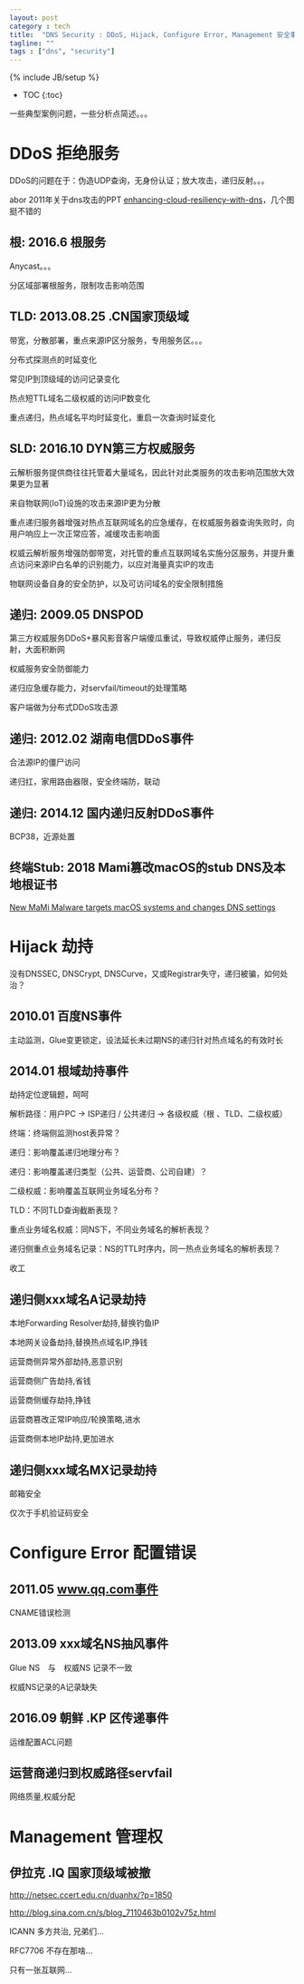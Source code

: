 ```yaml
---
layout: post
category : tech
title:  "DNS Security : DDoS, Hijack, Configure Error, Management 安全事件" 
tagline: ""
tags : ["dns", "security"]
---
```

{% include JB/setup %}

* TOC
{:toc}

一些典型案例问题，一些分析点简述。。。

# DDoS 拒绝服务

DDoS的问题在于：伪造UDP查询，无身份认证；放大攻击，递归反射。。。

abor 2011年关于dns攻击的PPT [enhancing-cloud-resiliency-with-dns](http://www.arbornetworks.com/docman-component/doc_download/543-enhancing-cloud-resiliency-with-dns)，几个图挺不错的 

## 根: 2016.6 根服务

Anycast。。。

分区域部署根服务，限制攻击影响范围

## TLD: 2013.08.25 .CN国家顶级域

带宽，分散部署，重点来源IP区分服务，专用服务区。。。

分布式探测点的时延变化

常见IP到顶级域的访问记录变化　

热点短TTL域名二级权威的访问IP数变化

重点递归，热点域名平均时延变化，重启一次查询时延变化

## SLD: 2016.10 DYN第三方权威服务

云解析服务提供商往往托管着大量域名，因此针对此类服务的攻击影响范围放大效果更为显著

来自物联网(IoT)设施的攻击来源IP更为分散


重点递归服务器增强对热点互联网域名的应急缓存，在权威服务器查询失败时，向用户响应上一次正常应答，减缓攻击影响面

权威云解析服务增强防御带宽，对托管的重点互联网域名实施分区服务，并提升重点访问来源IP白名单的识别能力，以应对海量真实IP的攻击

物联网设备自身的安全防护，以及可访问域名的安全限制措施

## 递归: 2009.05 DNSPOD

第三方权威服务DDoS+暴风影音客户端傻瓜重试，导致权威停止服务，递归反射，大面积断网

权威服务安全防御能力

递归应急缓存能力，对servfail/timeout的处理策略

客户端做为分布式DDoS攻击源

## 递归: 2012.02 湖南电信DDoS事件

合法源IP的僵尸访问

递归扛，家用路由器限，安全终端防，联动

## 递归: 2014.12 国内递归反射DDoS事件

BCP38，近源处置

## 终端Stub: 2018 Mami篡改macOS的stub DNS及本地根证书 


[New MaMi Malware targets macOS systems and changes DNS settings](https://securityaffairs.co/wordpress/67709/malware/mami-malware-dns-changer.html)


# Hijack 劫持

没有DNSSEC, DNSCrypt, DNSCurve，又或Registrar失守，递归被骗，如何处治？

## 2010.01 百度NS事件

主动监测，Glue变更锁定，设法延长未过期NS的递归针对热点域名的有效时长

## 2014.01 根域劫持事件

劫持定位逻辑题，呵呵

解析路径：用户PC ->  ISP递归 / 公共递归 -> 各级权威（根 、TLD、二级权威）

终端：终端侧监测host表异常？

递归：影响覆盖递归地理分布？

递归：影响覆盖递归类型（公共、运营商、公司自建）？

二级权威：影响覆盖互联网业务域名分布？

TLD：不同TLD查询截断表现？

重点业务域名权威：同NS下，不同业务域名的解析表现？

递归侧重点业务域名记录：NS的TTL时序内，同一热点业务域名的解析表现？

收工

## 递归侧xxx域名A记录劫持

本地Forwarding Resolver劫持,替换钓鱼IP

本地网关设备劫持,替换热点域名IP,挣钱

运营商侧异常外部劫持,恶意识别

运营商侧广告劫持,省钱

运营商侧缓存劫持,挣钱

运营商篡改正常IP响应/轮换策略,进水

运营商侧本地IP劫持,更加进水

## 递归侧xxx域名MX记录劫持

邮箱安全

仅次于手机验证码安全

# Configure Error 配置错误

## 2011.05 www.qq.com事件

CNAME错误检测

## 2013.09 xxx域名NS抽风事件

Glue NS　与　权威NS 记录不一致

权威NS记录的A记录缺失

## 2016.09 朝鲜 .KP 区传递事件

运维配置ACL问题

## 运营商递归到权威路径servfail

网络质量,权威分配

# Management 管理权 

## 伊拉克 .IQ 国家顶级域被撤

http://netsec.ccert.edu.cn/duanhx/?p=1850

http://blog.sina.com.cn/s/blog_7110463b0102v75z.html

ICANN 多方共治, 兄弟们...

RFC7706 不存在那啥...

只有一张互联网...

